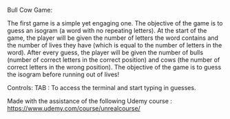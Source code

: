 Bull Cow Game: 

The first game is a simple yet engaging one. The objective of
the game is to guess an isogram (a word with no repeating letters).
At the start of the game, the player will be given the number of letters
the word contains and the number of lives they have (which is equal to 
the number of letters in the word). After every guess, the player will be given 
the number of bulls (number of correct letters in the correct position) and cows
(the number of correct letters in the wrong position). The objective of the game 
is to guess the isogram before running out of lives!

Controls: 
TAB : To access the terminal and start typing in guesses. 


Made with the assistance of the following Udemy course : https://www.udemy.com/course/unrealcourse/
